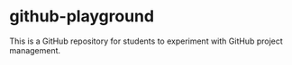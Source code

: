 # github-playground
This is a GitHub repository for students to experiment with GitHub project management.

